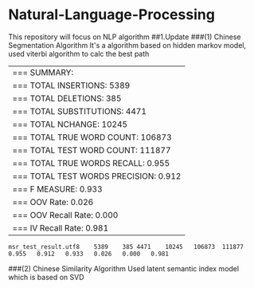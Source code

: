 # Natural-Language-Processing
This repository will focus on NLP algorithm
##1.Update
###(1) Chinese Segmentation Algorithm
    It's a algorithm based on hidden markov model, used viterbi algorithm to calc the best path
<table>
<tr>
<td>
=== SUMMARY:
</td>
</tr>
<tr>
<td>
=== TOTAL INSERTIONS:	5389
</td>
</tr>
<tr>
<td>
=== TOTAL DELETIONS:	385
</td>
</tr>
<tr>
<td>
=== TOTAL SUBSTITUTIONS:	4471
</td>
</tr>
<tr>
<td>
=== TOTAL NCHANGE:	10245
</td>
</tr>
<tr>
<td>
=== TOTAL TRUE WORD COUNT:	106873
</td>
</tr>
<tr>
<td>
=== TOTAL TEST WORD COUNT:	111877
</td>
</tr>
<tr>
<td>
=== TOTAL TRUE WORDS RECALL:	0.955
</td>
</tr>
<tr>
<td>
=== TOTAL TEST WORDS PRECISION:	0.912
</td>
</tr>
<tr>
<td>
=== F MEASURE:	0.933
</td>
</tr>
<tr>
<td>
=== OOV Rate:	0.026
</td>
</tr>
<tr>
<td>
=== OOV Recall Rate:	0.000
</td>
</tr>
<tr>
<td>
=== IV Recall Rate:	0.981
</td>
</tr>
</table>

    msr_test_result.utf8	5389	385	4471	10245	106873	111877	0.955	0.912	0.933	0.026	0.000	0.981
    
###(2) Chinese Similarity Algorithm
    Used latent semantic index model which is based on SVD 
